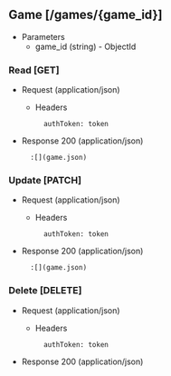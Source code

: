 ## Game [/games/{game_id}]

+ Parameters
    + game_id (string) - ObjectId

### Read [GET]

+ Request (application/json)

    + Headers

            authToken: token

+ Response 200 (application/json)

        :[](game.json)

### Update [PATCH]

+ Request (application/json)

    + Headers

            authToken: token

+ Response 200 (application/json)

        :[](game.json)

### Delete [DELETE]

+ Request (application/json)

    + Headers

            authToken: token

+ Response 200 (application/json)
